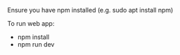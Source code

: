 Ensure you have npm installed (e.g. sudo apt install npm)

To run web app:
- npm install
- npm  run dev


